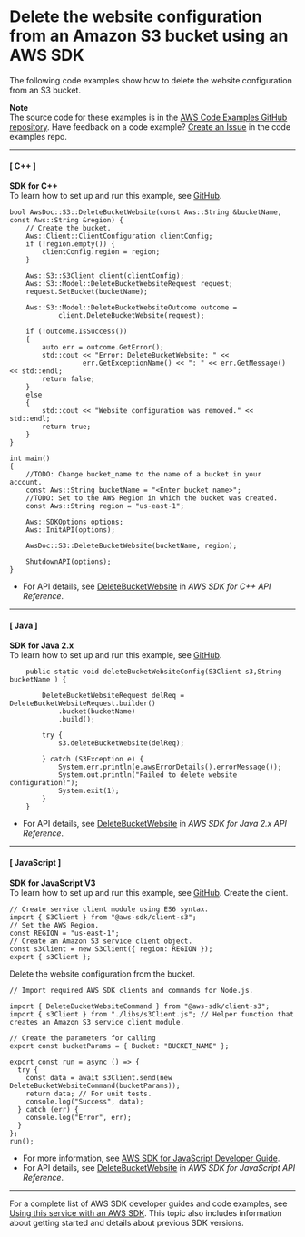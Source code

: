 # Delete the website configuration from an Amazon S3 bucket using an AWS SDK<a name="example_s3_DeleteBucketWebsite_section"></a>

The following code examples show how to delete the website configuration from an S3 bucket\.

**Note**  
The source code for these examples is in the [AWS Code Examples GitHub repository](https://github.com/awsdocs/aws-doc-sdk-examples)\. Have feedback on a code example? [Create an Issue](https://github.com/awsdocs/aws-doc-sdk-examples/issues/new/choose) in the code examples repo\. 

------
#### [ C\+\+ ]

**SDK for C\+\+**  
 To learn how to set up and run this example, see [GitHub](https://github.com/awsdocs/aws-doc-sdk-examples/tree/main/cpp/example_code/s3#code-examples)\. 
  

```
bool AwsDoc::S3::DeleteBucketWebsite(const Aws::String &bucketName, const Aws::String &region) {
    // Create the bucket.
    Aws::Client::ClientConfiguration clientConfig;
    if (!region.empty()) {
        clientConfig.region = region;
    }

    Aws::S3::S3Client client(clientConfig);
    Aws::S3::Model::DeleteBucketWebsiteRequest request;
    request.SetBucket(bucketName);

    Aws::S3::Model::DeleteBucketWebsiteOutcome outcome =
            client.DeleteBucketWebsite(request);

    if (!outcome.IsSuccess())
    {
        auto err = outcome.GetError();
        std::cout << "Error: DeleteBucketWebsite: " <<
                  err.GetExceptionName() << ": " << err.GetMessage() << std::endl;
        return false;
    }
    else
    {
        std::cout << "Website configuration was removed." << std::endl;
        return true;
    }
}

int main()
{
    //TODO: Change bucket_name to the name of a bucket in your account.
    const Aws::String bucketName = "<Enter bucket name>";
    //TODO: Set to the AWS Region in which the bucket was created.
    const Aws::String region = "us-east-1";

    Aws::SDKOptions options;
    Aws::InitAPI(options);

    AwsDoc::S3::DeleteBucketWebsite(bucketName, region);

    ShutdownAPI(options);
}
```
+  For API details, see [DeleteBucketWebsite](https://docs.aws.amazon.com/goto/SdkForCpp/s3-2006-03-01/DeleteBucketWebsite) in *AWS SDK for C\+\+ API Reference*\. 

------
#### [ Java ]

**SDK for Java 2\.x**  
 To learn how to set up and run this example, see [GitHub](https://github.com/awsdocs/aws-doc-sdk-examples/tree/main/javav2/example_code/s3#readme)\. 
  

```
    public static void deleteBucketWebsiteConfig(S3Client s3,String bucketName ) {

        DeleteBucketWebsiteRequest delReq = DeleteBucketWebsiteRequest.builder()
            .bucket(bucketName)
            .build();
        
        try {
            s3.deleteBucketWebsite(delReq);

        } catch (S3Exception e) {
            System.err.println(e.awsErrorDetails().errorMessage());
            System.out.println("Failed to delete website configuration!");
            System.exit(1);
        }
    }
```
+  For API details, see [DeleteBucketWebsite](https://docs.aws.amazon.com/goto/SdkForJavaV2/s3-2006-03-01/DeleteBucketWebsite) in *AWS SDK for Java 2\.x API Reference*\. 

------
#### [ JavaScript ]

**SDK for JavaScript V3**  
 To learn how to set up and run this example, see [GitHub](https://github.com/awsdocs/aws-doc-sdk-examples/tree/main/javascriptv3/example_code/s3#code-examples)\. 
Create the client\.  

```
// Create service client module using ES6 syntax.
import { S3Client } from "@aws-sdk/client-s3";
// Set the AWS Region.
const REGION = "us-east-1";
// Create an Amazon S3 service client object.
const s3Client = new S3Client({ region: REGION });
export { s3Client };
```
Delete the website configuration from the bucket\.  

```
// Import required AWS SDK clients and commands for Node.js.

import { DeleteBucketWebsiteCommand } from "@aws-sdk/client-s3";
import { s3Client } from "./libs/s3Client.js"; // Helper function that creates an Amazon S3 service client module.

// Create the parameters for calling
export const bucketParams = { Bucket: "BUCKET_NAME" };

export const run = async () => {
  try {
    const data = await s3Client.send(new DeleteBucketWebsiteCommand(bucketParams));
    return data; // For unit tests.
    console.log("Success", data);
  } catch (err) {
    console.log("Error", err);
  }
};
run();
```
+  For more information, see [AWS SDK for JavaScript Developer Guide](https://docs.aws.amazon.com/sdk-for-javascript/v3/developer-guide/s3-example-static-web-host.html#s3-example-static-web-host-delete-website)\. 
+  For API details, see [DeleteBucketWebsite](https://docs.aws.amazon.com/AWSJavaScriptSDK/v3/latest/clients/client-s3/classes/deletebucketwebsitecommand.html) in *AWS SDK for JavaScript API Reference*\. 

------

For a complete list of AWS SDK developer guides and code examples, see [Using this service with an AWS SDK](UsingAWSSDK.md#sdk-general-information-section)\. This topic also includes information about getting started and details about previous SDK versions\.